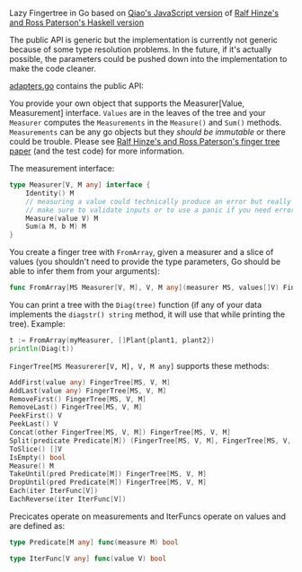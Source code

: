 Lazy Fingertree in Go based on [Qiao's JavaScript version](https://github.com/qiao/fingertree.js/) of [Ralf Hinze's and Ross Paterson's Haskell version](http://www.soi.city.ac.uk/~ross/papers/FingerTree.html)

The public API is generic but the implementation is currently not generic because of some type resolution problems. In the future, if it's actually possible, the parameters could be pushed down into the implementation to make the code cleaner.

[adapters.go](adapters.go) contains the public API:

You provide your own object that supports the Measurer[Value, Measurement] interface. `Values` are in the leaves of the tree and your `Measurer` computes the `Measurements` in the `Measure()` and `Sum()` methods. `Measurements` can be any go objects but they *should be immutable* or there could be trouble. Please see [Ralf Hinze's and Ross Paterson's finger tree paper](http://www.soi.city.ac.uk/~ross/papers/FingerTree.html) (and the test code) for more information.

The measurement interface:

```go
type Measurer[V, M any] interface {
	Identity() M
	// measuring a value could technically produce an error but really should not
	// make sure to validate inputs or to use a panic if you need error support
	Measure(value V) M
	Sum(a M, b M) M
}
```

You create a finger tree with `FromArray`, given a measurer and a slice of values (you shouldn't need to provide the type parameters, Go should be able to infer them from your arguments):

```go
func FromArray[MS Measurer[V, M], V, M any](measurer MS, values[]V) FingerTree[MS, V, M]
```

You can print a tree with the `Diag(tree)` function (if any of your data implements the `diagstr() string` method, it will use that while printing the tree). Example:

```go
t := FromArray(myMeasurer, []Plant{plant1, plant2})
println(Diag(t))
```

`FingerTree[MS Measurerer[V, M], V, M any]` supports these methods:

```go
AddFirst(value any) FingerTree[MS, V, M]
AddLast(value any) FingerTree[MS, V, M]
RemoveFirst() FingerTree[MS, V, M]
RemoveLast() FingerTree[MS, V, M]
PeekFirst() V
PeekLast() V
Concat(other FingerTree[MS, V, M]) FingerTree[MS, V, M]
Split(predicate Predicate[M]) (FingerTree[MS, V, M], FingerTree[MS, V, M])
ToSlice() []V
IsEmpty() bool
Measure() M
TakeUntil(pred Predicate[M]) FingerTree[MS, V, M]
DropUntil(pred Predicate[M]) FingerTree[MS, V, M]
Each(iter IterFunc[V])
EachReverse(iter IterFunc[V])
```

Precicates operate on measurements and IterFuncs operate on values and are defined as:

```go
type Predicate[M any] func(measure M) bool

type IterFunc[V any] func(value V) bool
```
